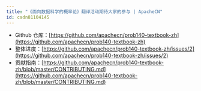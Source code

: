 ```yaml
---
title: "《面向数据科学的概率论》翻译活动期待大家的参与 | ApacheCN"
id: csdn81104145
---
```


*   Github 仓库：[https://github.com/apachecn/prob140-textbook-zh](https://github.com/apachecn/prob140-textbook-zh)
*   整体进度：[https://github.com/apachecn/prob140-textbook-zh/issues/2](https://github.com/apachecn/prob140-textbook-zh/issues/2)
*   贡献指南：[https://github.com/apachecn/prob140-textbook-zh/blob/master/CONTRIBUTING.md](https://github.com/apachecn/prob140-textbook-zh/blob/master/CONTRIBUTING.md)